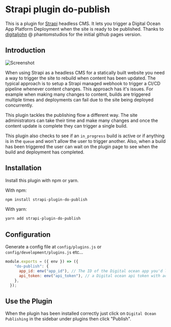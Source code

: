 # Strapi plugin do-publish

This is a plugin for [Strapi](https://github.com/strapi/strapi) headless CMS. It lets you trigger a Digital Ocean App Platform Deployment when the site is ready to be published. Thanks to [digitaljohn](https://github.com/digitaljohn) @ phantomstudios for the initial github pages version.

## Introduction

![Screenshot](./docs/screenshot.png "Plugin Screenshot")

When using Strapi as a headless CMS for a statically built website you need a way to trigger the site to rebuild when content has been updated. The typical approach is to setup a Strapi managed webhook to trigger a CI/CD pipeline whenever content changes. This approach has it's issues. For example when making many changes to content, builds are triggered multiple times and deployments can fail due to the site being deployed concurrently. 

This plugin tackles the publishing flow a different way. The site administrators can take their time and make many changes and once the content update is complete they can trigger a single build.

This plugin also checks to see if an `in_progress` build is active or if anything is in the `queue` and won't allow the user to trigger another. Also, when a build has been triggered the user can wait on the plugin page to see when the build and deployment has completed.

## Installation

Install this plugin with npm or yarn.

With npm:

```bash
npm install strapi-plugin-do-publish
```

With yarn:

```bash
yarn add strapi-plugin-do-publish
```

## Configuration

Generate a config file at `config/plugins.js` or `config/development/plugins.js` etc...

```javascript
module.exports = ({ env }) => ({
    "do-publish": {
      app_id: env("app_id"), // The ID of the Digital ocean app you'd like to rebuild
      api_token: env("api_token"), // a Digital ocean api token with access to create deployments.
    },
  });
```
## Use the Plugin

When the plugin has been installed correctly just click on `Digital Ocean Publishing` in the sidebar under plugins then click "Publish".
